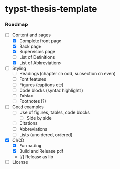 # typst-thesis-template

### Roadmap

- [ ] Content and pages
  - [x] Complete front page
  - [x] Back page
  - [x] Supervisors page
  - [ ] List of Definitions
  - [x] List of Abbreviations
- [ ] Styling
  - [ ] Headings (chapter on odd, subsection on even)
  - [ ] Font features
  - [ ] Figures (captions etc)
  - [ ] Code blocks (syntax highlights)
  - [ ] Tables
  - [ ] Footnotes (?)
- [ ] Good examples
  - [ ] Use of figures, tables, code blocks
    - [ ] Side by side
  - [ ] Citations
  - [ ] Abbreviations
  - [ ] Lists (unordered, ordered)
- [x] CI/CD
  - [x] Formatting
  - [x] Build and Release pdf
  - [/] Release as lib
- [ ] License
